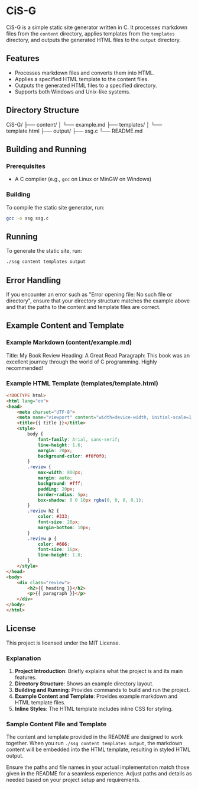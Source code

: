 # CiS-G

CiS-G is a simple static site generator written in C. It processes markdown files 
from the `content` directory, applies templates from the `templates` directory, and 
outputs the generated HTML files to the `output` directory.

## Features

- Processes markdown files and converts them into HTML.
- Applies a specified HTML template to the content files.
- Outputs the generated HTML files to a specified directory.
- Supports both Windows and Unix-like systems.

## Directory Structure
CiS-G/
├── content/
│ └── example.md
├── templates/
│ └── template.html
├── output/
├── ssg.c
└── README.md
## Building and Running

### Prerequisites

- A C compiler (e.g., `gcc` on Linux or MinGW on Windows)

### Building

To compile the static site generator, run:
```bash
gcc -o ssg ssg.c
```

## Running

To generate the static site, run:
```bash
./ssg content templates output
```

## Error Handling

If you encounter an error such as "Error opening file: No such file or directory", 
ensure that your directory structure matches the example above and that the paths to 
the content and template files are correct.

## Example Content and Template

### Example Markdown (content/example.md)

Title: My Book Review
Heading: A Great Read
Paragraph: This book was an excellent journey through the world of C programming. Highly recommended!

### Example HTML Template (templates/template.html)

```html
<!DOCTYPE html>
<html lang="en">
<head>
    <meta charset="UTF-8">
    <meta name="viewport" content="width=device-width, initial-scale=1.0">
    <title>{{ title }}</title>
    <style>
        body {
            font-family: Arial, sans-serif;
            line-height: 1.6;
            margin: 20px;
            background-color: #f0f0f0;
        }
        .review {
            max-width: 800px;
            margin: auto;
            background: #fff;
            padding: 20px;
            border-radius: 5px;
            box-shadow: 0 0 10px rgba(0, 0, 0, 0.1);
        }
        .review h2 {
            color: #333;
            font-size: 28px;
            margin-bottom: 10px;
        }
        .review p {
            color: #666;
            font-size: 16px;
            line-height: 1.8;
        }
    </style>
</head>
<body>
    <div class="review">
        <h2>{{ heading }}</h2>
        <p>{{ paragraph }}</p>
    </div>
</body>
</html>
```

## License

This project is licensed under the MIT License.

### Explanation

1. **Project Introduction**: Briefly explains what the project is and its main features.
2. **Directory Structure**: Shows an example directory layout.
3. **Building and Running**: Provides commands to build and run the project.
4. **Example Content and Template**: Provides example markdown and HTML template files.
5. **Inline Styles**: The HTML template includes inline CSS for styling.

### Sample Content File and Template

The content and template provided in the README are designed to work together. When you run `./ssg content templates output`, 
the markdown content will be embedded into the HTML template, resulting in styled HTML output. 

Ensure the paths and file names in your actual implementation match those given in the README for a seamless experience. 
Adjust paths and details as needed based on your project setup and requirements.
